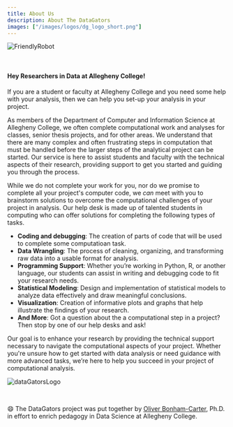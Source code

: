 ```yaml
---
title: About Us
description: About The DataGators
images: ["/images/logos/dg_logo_short.png"]
---
```


![FriendlyRobot](/images/main/bot.png)

<!-- add a line drop -->
<center> &#x200B; </center>

#### Hey Researchers in Data at Allegheny College!

If you are a student or faculty at Allegheny College and you need some help with your analysis, then we can help you set-up your analysis in your project.

As members of the Department of Computer and Information Science at Allegheny College, we often complete computational work and analyses for classes, senior thesis projects, and for other areas. We understand that there are many complex and often frustrating steps in computation that must be handled before the larger steps of the analytical project can be started. Our service is here to assist students and faculty with the technical aspects of their research, providing support to get you started and guiding you through the process.

While we do not complete your work for you, nor do we promise to complete all your project's computer code, we _can_ meet with you to brainstorm solutions to overcome the computational challenges of your project in analysis. Our help desk is made up of talented students in computing who can offer solutions for completing the following types of tasks.

+ **Coding and debugging**: The creation of parts of code that will be used to complete some computatioan task.
+ **Data Wrangling**: The process of cleaning, organizing, and transforming raw data into a usable format for analysis.
+ **Programming Support**: Whether you’re working in Python, R, or another language, our students can assist in writing and debugging code to fit your research needs.
+ **Statistical Modeling**: Design and implementation of statistical models to analyze data effectively and draw meaningful conclusions. 
+ **Visualization**: Creation of informative plots and graphs that help illustrate the findings of your research.
+ **And More**: Got a question about the a computational step in a project? Then stop by one of our help desks and ask!

Our goal is to enhance your research by providing the technical support necessary to navigate the computational aspects of your project. Whether you're unsure how to get started with data analysis or need guidance with more advanced tasks, we’re here to help you succeed in your project of computational analysis.

![dataGatorsLogo](/images/main/data_gators_5.png)

<!-- add a line drop -->
<center> &#x200B; </center>

:smile: The DataGators project was put together by <a href="https://www.oliverbonhamcarter.com" target="_blank">Oliver Bonham-Carter</a>, Ph.D. in effort to enrich pedagogy in Data Science at Allegheny College. 


 <!-- This is my about page. :wave:

:smile: 
 
 :earth_africa: -->